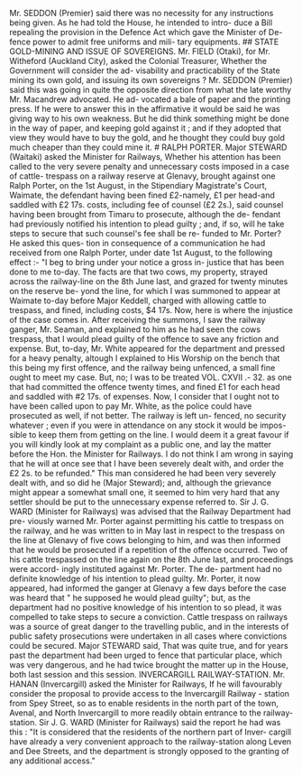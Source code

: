 Mr. SEDDON (Premier) said there was no necessity for any instructions being given. As he had told the House, he intended to intro- duce a Bill repealing the provision in the Defence Act which gave the Minister of De- fence power to admit free uniforms and mili- tary equipments. ## STATE GOLD-MINING AND ISSUE OF SOVEREIGNS. Mr. FIELD (Otaki), for Mr. Witheford (Auckland City), asked the Colonial Treasurer, Whether the Government will consider the ad- visability and practicability of the State mining its own gold, and issuing its own sovereigns ? Mr. SEDDON (Premier) said this was going in quite the opposite direction from what the late worthy Mr. Macandrew advocated. He ad- vocated a bale of paper and the printing press. If he were to answer this in the affirmative it would be said he was giving way to his own weakness. But he did think something might be done in the way of paper, and keeping gold against it ; and if they adopted that view they would have to buy the gold, and he thought they could buy gold much cheaper than they could mine it. # RALPH PORTER. Major STEWARD (Waitaki) asked the Minister for Railways, Whether his attention has been called to the very severe penalty and unnecessary costs imposed in a case of cattle- trespass on a railway reserve at Glenavy, brought against one Ralph Porter, on the 1st August, in the Stipendiary Magistrate's Court, Waimate, the defendant having been fined £2-namely, £1 per head-and saddled with £2 17s. costs, including fee of counsel (£2 2s.), said counsel having been brought from Timaru to prosecute, although the de- fendant had previously notified his intention to plead guilty ; and, if so, will he take steps to secure that such counsel's fee shall be re- funded to Mr. Porter? He asked this ques- tion in consequence of a communication he had received from one Ralph Porter, under date 1st August, to the following effect :- "I beg to bring under your notice a gross in- justice that has been done to me to-day. The facts are that two cows, my property, strayed across the railway-line on the 8th June last, and grazed for twenty minutes on the reserve be- yond the line, for which I was summoned to appear at Waimate to-day before Major Keddell, charged with allowing cattle to trespass, and fined, including costs, $4 17s. Now, here is where the injustice of the case comes in. After receiving the summons, I saw the railway ganger, Mr. Seaman, and explained to him as he had seen the cows trespass, that I would plead guilty of the offence to save any friction and expense. But, to-day, Mr. White appeared for the department and pressed for a heavy penalty, altough I explained to His Worship on the bench that this being my first offence, and the railway being unfenced, a small fine ought to meet my case. But, no; I was to be treated VOL. CXVII .- 32. as one that had committed the offence twenty times, and fined £1 for each head and saddled with #2 17s. of expenses. Now, I consider that I ought not to have been called upon to pay Mr. White, as the police could have prosecuted as well, if not better. The railway is left un- fenced, no security whatever ; even if you were in attendance on any stock it would be impos- sible to keep them from getting on the line. I would deem it a great favour if you will kindly look at my complaint as a public one, and lay the matter before the Hon. the Minister for Railways. I do not think I am wrong in saying that he will at once see that I have been severely dealt with, and order the £2 2s. to be refunded." This man considered he had been very severely dealt with, and so did he (Major Steward); and, although the grievance might appear a somewhat small one, it seemed to him very hard that any settler should be put to the unnecessary expense referred to. Sir J. G. WARD (Minister for Railways) was advised that the Railway Department had pre- viously warned Mr. Porter against permitting his cattle to trespass on the railway, and he was written to in May last in respect to the trespass on the line at Glenavy of five cows belonging to him, and was then informed that he would be prosecuted if a repetition of the offence occurred. Two of his cattle trespassed on the line again on the 8th June last, and proceedings were accord- ingly instituted against Mr. Porter. The de- partment had no definite knowledge of his intention to plead guilty. Mr. Porter, it now appeared, had informed the ganger at Glenavy a few days before the case was heard that " he supposed he would plead guilty"; but, as the department had no positive knowledge of his intention to so plead, it was compelled to take steps to secure a conviction. Cattle trespass on railways was a source of great danger to the travelling public, and in the interests of public safety prosecutions were undertaken in all cases where convictions could be secured. Major STEWARD said, That was quite true, and for years past the department had been urged to fence that particular place, which was very dangerous, and he had twice brought the matter up in the House, both last session and this session. INVERCARGILL RAILWAY-STATION. Mr. HANAN (Invercargill) asked the Minister for Railways, If he will favourably consider the proposal to provide access to the Invercargill Railway - station from Spey Street, so as to enable residents in the north part of the town, Avenal, and North Invercargill to more readily obtain entrance to the railway-station. Sir J. G. WARD (Minister for Railways) said the report he had was this : "It is considered that the residents of the northern part of Inver- cargill have already a very convenient approach to the railway-station along Leven and Dee Streets, and the department is strongly opposed to the granting of any additional access." 